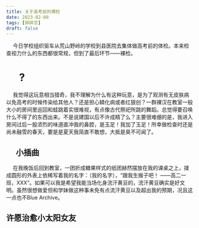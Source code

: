 ```yaml
---
title: 关于高考前的裸检
date: 2023-02-08
tags: [碎碎念]
draft: false 
---
```

&emsp; 今日学校组织驱车从荒山野岭的学校到县医院去集体做高考前的体检。本来检查视力什么的东西都很常规，但到了最后环节——裸检。

# &emsp; ?

&emsp; 我觉得这玩意相当猎奇，我不理解为什么有这种玩意，是为了观测有无皮肤病以免高考的时候传染给其他人？还是担心鳞化病或者红狼创？一群裸汉在教室一般大小的房间里巡回和蛙跳着实很难视，有点像古代祭祀所跳的舞蹈。总觉得要召唤什么不得了的东西出来。不是说建国以后不许成精了么？主要很难绷的是，我进入房间过后一股浓烈的味道直冲我的鼻腔，是玉足！我加了玉足！所幸做检查时还是尚未融雪的春天，要是是夏天我简直不敢想，大抵是臭不可闻了。

## &emsp; 小插曲

&emsp; 在我晚饭后回到教室，一团折成糖果样式的纸团赫然摆放在我的课桌之上，揉成圆形的外表上依稀写着我的名字：（我的名字），“跟我生猴子吧！ ——高二一班，XXX”。如果可以我是希望我能当场化身流汗黄豆的，流汗黄豆确实是好文明。虽然很想做爱但和学妹做这种事未免有点流汗黄豆以及超出我的预期，况且这一点也不Blue Archive。

## 许愿治愈小太阳女友
